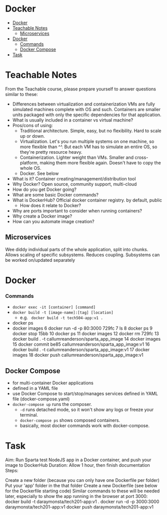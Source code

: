 # Docker

- [Docker](#docker)
- [Teachable Notes](#teachable-notes)
  - [Microservices](#microservices)
- [Docker](#docker-1)
    - [Commands](#commands)
  - [Docker Compose](#docker-compose)
- [Task](#task)

# Teachable Notes
From the Teachable course, please prepare yourself to answer questions similar to these:

- Differences between virtualization and containerization
    VMs are fully simulated machines complete with OS and such. Containers are smaller units packaged with only the specific dependencies for that application.
- What is usually included in a container vs virtual machine?
- Pros/cons of using:
  - Traditional architecture.
        Simple, easy, but no flexibility. Hard to scale up or down.
  - Virtualization.
        Let's you run multiple systems on one machine, so more flexible than ^^. But each VM has to simulate an entire OS, so they're pretty resource heavy.
  - Containerization.
        Lighter weight than VMs. Smaller and cross-platform, making them more flexible again. Doesn't have to copy the whole OS.
  - Docker.
        See below
- What is it?
    Container creating/management/distribution tool
- Why Docker?
    Open source, community support, multi-cloud
- How do you get Docker going?
- What are some basic Docker commands?
- What is DockerHub? 
      Official docker container registry. by default, public
  - How does it relate to Docker?
- Why are ports important to consider when running containers?
- Why create a Docker image?
- How can you automate image creation?

## Microservices
Wee diddy individual parts of the whole application, split into chunks. Allows scaling of specific subsystems. Reduces coupling. Subsystems can be worked on/updated separately

# Docker

### Commands
- `docker exec -it [container] [command]`
- `docker build -t [image-name]:[tag] [location]`
  - e.g. ` docker build -t tech504-app:v1 .`
- docker ps
- docker images
   6 docker run -d -p 80:3000 729fc
   7 ls
   8 docker ps
   9 docker stop 15bb
  10 docker ps
  11 docker images
  12 docker rm 729fc
  13 docker build . -t callumreanderson/sparta_app_image
  14 docker images
  15 docker commit be85 callumreanderson/sparta_app_image:v1
  16 docker build . -t callumreanderson/sparta_app_image:v1
  17 docker images
  18 docker push callumreanderson/sparta_app_image:v1

## Docker Compose
- for multi-container Docker applications
- defined in a YAML file
- use Docker Compose to start/stop/manages services defined in YAML file (docker-compose.yaml)
- `docker-compose up` runs the composer. 
  - `-d` runs detached mode, so it won't show any logs or freeze your terminal.
  - `docker-compose ps` shows composed containers.
  - basically, most docker commands work with docker-compose.


# Task

Aim: Run Sparta test NodeJS app in a Docker container, and push your image to DockerHub
Duration: Allow 1 hour, then finish documentation
Steps:

Create a new folder (because you can only have one Dockerfile per folder)
Put your 'app' folder in the that folder
Create a new Dockerfile (see below for the Dockerfile starting code)
Similar commands to these will be needed later, especially to show the app running in the browser at port 3000:
docker build -t daraymonsta/tech201-app:v1 .
docker run -d -p 3000:3000 daraymonsta/tech201-app:v1
docker push daraymonsta/tech201-app:v1
